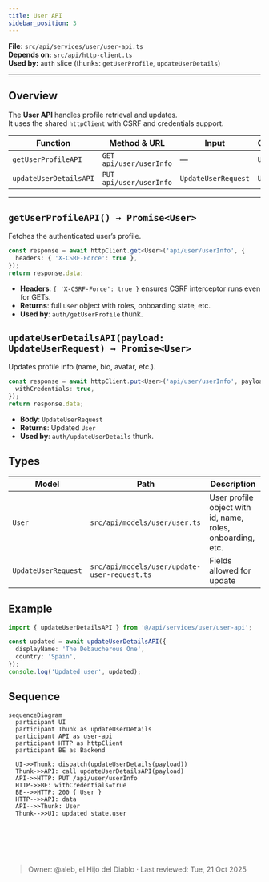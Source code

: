 ```yaml
---
title: User API
sidebar_position: 3
---
```


**File:** `src/api/services/user/user-api.ts`  
**Depends on:** `src/api/http-client.ts`  
**Used by:** `auth` slice (thunks: `getUserProfile`, `updateUserDetails`)

---

## Overview

The **User API** handles profile retrieval and updates.  
It uses the shared `httpClient` with CSRF and credentials support.

| Function | Method & URL | Input | Output |
|---|---|---|---|
| `getUserProfileAPI` | `GET api/user/userInfo` | — | `User` |
| `updateUserDetailsAPI` | `PUT api/user/userInfo` | `UpdateUserRequest` | `User` |

---

## `getUserProfileAPI() → Promise<User>`

Fetches the authenticated user’s profile.

```ts
const response = await httpClient.get<User>('api/user/userInfo', {
  headers: { 'X-CSRF-Force': true },
});
return response.data;
```

- **Headers**: `{ 'X-CSRF-Force': true }` ensures CSRF interceptor runs even for GETs.
- **Returns**: full `User` object with roles, onboarding state, etc.
- **Used by**: `auth/getUserProfile` thunk.


## `updateUserDetailsAPI(payload: UpdateUserRequest) → Promise<User>`

Updates profile info (name, bio, avatar, etc.).

```ts
const response = await httpClient.put<User>('api/user/userInfo', payload, {
  withCredentials: true,
});
return response.data;
```

- **Body**: `UpdateUserRequest`
- **Returns**: Updated `User`
- **Used by**: `auth/updateUserDetails` thunk.

## Types

| Model               | Path                                         | Description                                                |
| ------------------- | -------------------------------------------- | ---------------------------------------------------------- |
| `User`              | `src/api/models/user/user.ts`                | User profile object with id, name, roles, onboarding, etc. |
| `UpdateUserRequest` | `src/api/models/user/update-user-request.ts` | Fields allowed for update                                  |


## Example

```ts
import { updateUserDetailsAPI } from '@/api/services/user/user-api';

const updated = await updateUserDetailsAPI({
  displayName: 'The Debaucherous One',
  country: 'Spain',
});
console.log('Updated user', updated);
```

## Sequence

```mermaid
sequenceDiagram
  participant UI
  participant Thunk as updateUserDetails
  participant API as user-api
  participant HTTP as httpClient
  participant BE as Backend

  UI->>Thunk: dispatch(updateUserDetails(payload))
  Thunk->>API: call updateUserDetailsAPI(payload)
  API->>HTTP: PUT /api/user/userInfo
  HTTP->>BE: withCredentials=true
  BE-->>HTTP: 200 { User }
  HTTP-->>API: data
  API-->>Thunk: User
  Thunk-->>UI: updated state.user
```


<br></br>
<br></br>
> Owner: @aleb, el Hijo del Diablo · Last reviewed: Tue, 21 Oct 2025